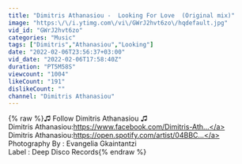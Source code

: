 ```yaml
---
title: "Dimitris Athanasiou -  Looking For Love  (Original mix)"
image: "https:\/\/i.ytimg.com\/vi\/GWrJ2hvt6zo\/hqdefault.jpg"
vid_id: "GWrJ2hvt6zo"
categories: "Music"
tags: ["Dimitris","Athanasiou","Looking"]
date: "2022-02-06T23:56:37+03:00"
vid_date: "2022-02-06T17:58:40Z"
duration: "PT5M58S"
viewcount: "1004"
likeCount: "191"
dislikeCount: ""
channel: "Dimitris Athanasiou"
---
```

{% raw %}♫ Follow Dimitris Athanasiou ♫<br />Dimitris Athanasiou:<a rel="nofollow" target="blank" href="https://www.facebook.com/Dimitris-Ath...">https://www.facebook.com/Dimitris-Ath...</a><br />Dimitris Athanasiou:<a rel="nofollow" target="blank" href="https://open.spotify.com/artist/04BBC...">https://open.spotify.com/artist/04BBC...</a><br />Photography By : Evangelia Gkaintantzi<br />Label : Deep Disco Records{% endraw %}
